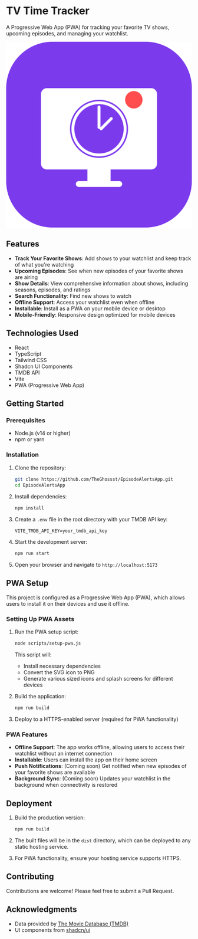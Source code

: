 # TV Time Tracker

A Progressive Web App (PWA) for tracking your favorite TV shows, upcoming episodes, and managing your watchlist.

![TV Time Tracker](./src/assets/icon.svg)

## Features

- **Track Your Favorite Shows**: Add shows to your watchlist and keep track of what you're watching
- **Upcoming Episodes**: See when new episodes of your favorite shows are airing
- **Show Details**: View comprehensive information about shows, including seasons, episodes, and ratings
- **Search Functionality**: Find new shows to watch
- **Offline Support**: Access your watchlist even when offline
- **Installable**: Install as a PWA on your mobile device or desktop
- **Mobile-Friendly**: Responsive design optimized for mobile devices

## Technologies Used

- React
- TypeScript
- Tailwind CSS
- Shadcn UI Components
- TMDB API
- Vite
- PWA (Progressive Web App)

## Getting Started

### Prerequisites

- Node.js (v14 or higher)
- npm or yarn

### Installation

1. Clone the repository:
   ```bash
   git clone https://github.com/TheGhossst/EpisodeAlertsApp.git
   cd EpisodeAlertsApp
   ```

2. Install dependencies:
   ```bash
   npm install
   ```

3. Create a `.env` file in the root directory with your TMDB API key:
   ```
   VITE_TMDB_API_KEY=your_tmdb_api_key
   ```

4. Start the development server:
   ```bash
   npm run start
   ```

5. Open your browser and navigate to `http://localhost:5173`

## PWA Setup

This project is configured as a Progressive Web App (PWA), which allows users to install it on their devices and use it offline.

### Setting Up PWA Assets

1. Run the PWA setup script:
   ```bash
   node scripts/setup-pwa.js
   ```

   This script will:
   - Install necessary dependencies
   - Convert the SVG icon to PNG
   - Generate various sized icons and splash screens for different devices

2. Build the application:
   ```bash
   npm run build
   ```

3. Deploy to a HTTPS-enabled server (required for PWA functionality)

### PWA Features

- **Offline Support**: The app works offline, allowing users to access their watchlist without an internet connection
- **Installable**: Users can install the app on their home screen
- **Push Notifications**: (Coming soon) Get notified when new episodes of your favorite shows are available
- **Background Sync**: (Coming soon) Updates your watchlist in the background when connectivity is restored

## Deployment

1. Build the production version:
   ```bash
   npm run build
   ```

2. The built files will be in the `dist` directory, which can be deployed to any static hosting service.

3. For PWA functionality, ensure your hosting service supports HTTPS.

## Contributing

Contributions are welcome! Please feel free to submit a Pull Request.


## Acknowledgments

- Data provided by [The Movie Database (TMDB)](https://www.themoviedb.org/)
- UI components from [shadcn/ui](https://ui.shadcn.com/) 